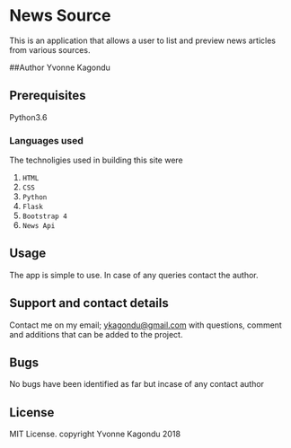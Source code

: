 # News Source
This is an application that allows a user to list and preview news articles from various sources.

##Author
Yvonne Kagondu

## Prerequisites
Python3.6

### Languages used
The technoligies used in building this site were  
1. `HTML`
2. `CSS`
3. `Python`
4. `Flask`
5. `Bootstrap 4`
6. `News Api`

## Usage
The app is simple to use. In case of any queries contact the author.  


## Support and contact details
Contact me on my email; ykagondu@gmail.com with questions, comment and additions that can be added to the project.

## Bugs
No bugs have been identified as far but incase of any contact author

## License
MIT License.
copyright Yvonne Kagondu 2018
